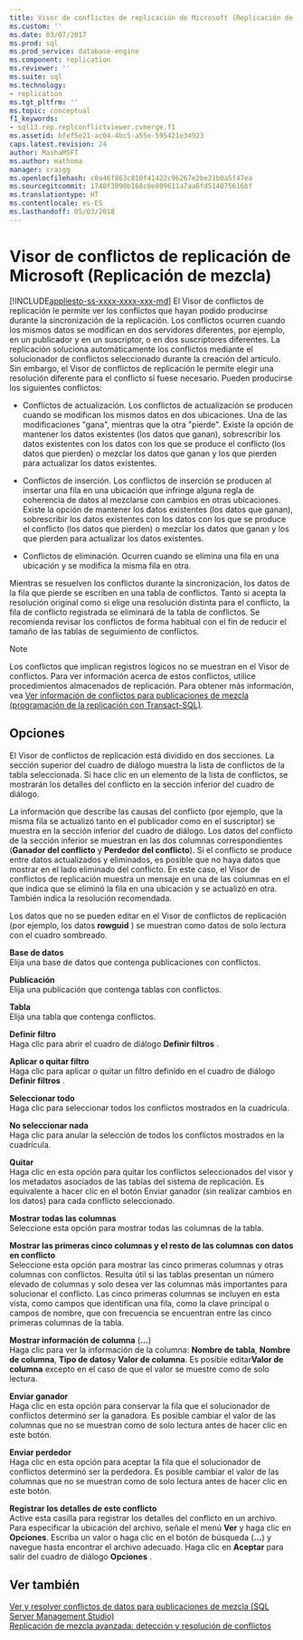 ```yaml
---
title: Visor de conflictos de replicación de Microsoft (Replicación de mezcla) | Microsoft Docs
ms.custom: ''
ms.date: 03/07/2017
ms.prod: sql
ms.prod_service: database-engine
ms.component: replication
ms.reviewer: ''
ms.suite: sql
ms.technology:
- replication
ms.tgt_pltfrm: ''
ms.topic: conceptual
f1_keywords:
- sql13.rep.replconflictviewer.cvmerge.f1
ms.assetid: bfef5e21-ac04-4bc5-a55e-595421e34923
caps.latest.revision: 24
author: MashaMSFT
ms.author: mathoma
manager: craigg
ms.openlocfilehash: c0a46f863c810f41422c96267e2be21b0a5f47ea
ms.sourcegitcommit: 1740f3090b168c0e809611a7aa6fd514075616bf
ms.translationtype: HT
ms.contentlocale: es-ES
ms.lasthandoff: 05/03/2018
---
```

# <a name="microsoft-replication-conflict-viewer-merge-replication"></a>Visor de conflictos de replicación de Microsoft (Replicación de mezcla)
[!INCLUDE[appliesto-ss-xxxx-xxxx-xxx-md](../../includes/appliesto-ss-xxxx-xxxx-xxx-md.md)]
  El Visor de conflictos de replicación le permite ver los conflictos que hayan podido producirse durante la sincronización de la replicación. Los conflictos ocurren cuando los mismos datos se modifican en dos servidores diferentes, por ejemplo, en un publicador y en un suscriptor, o en dos suscriptores diferentes. La replicación soluciona automáticamente los conflictos mediante el solucionador de conflictos seleccionado durante la creación del artículo. Sin embargo, el Visor de conflictos de replicación le permite elegir una resolución diferente para el conflicto si fuese necesario. Pueden producirse los siguientes conflictos:  
  
-   Conflictos de actualización. Los conflictos de actualización se producen cuando se modifican los mismos datos en dos ubicaciones. Una de las modificaciones "gana", mientras que la otra "pierde". Existe la opción de mantener los datos existentes (los datos que ganan), sobrescribir los datos existentes con los datos con los que se produce el conflicto (los datos que pierden) o mezclar los datos que ganan y los que pierden para actualizar los datos existentes.  
  
-   Conflictos de inserción. Los conflictos de inserción se producen al insertar una fila en una ubicación que infringe alguna regla de coherencia de datos al mezclarse con cambios en otras ubicaciones. Existe la opción de mantener los datos existentes (los datos que ganan), sobrescribir los datos existentes con los datos con los que se produce el conflicto (los datos que pierden) o mezclar los datos que ganan y los que pierden para actualizar los datos existentes.  
  
-   Conflictos de eliminación. Ocurren cuando se elimina una fila en una ubicación y se modifica la misma fila en otra.  
  
 Mientras se resuelven los conflictos durante la sincronización, los datos de la fila que pierde se escriben en una tabla de conflictos. Tanto si acepta la resolución original como si elige una resolución distinta para el conflicto, la fila de conflicto registrada se eliminará de la tabla de conflictos. Se recomienda revisar los conflictos de forma habitual con el fin de reducir el tamaño de las tablas de seguimiento de conflictos.  
  
> [!NOTE]  
>  Los conflictos que implican registros lógicos no se muestran en el Visor de conflictos. Para ver información acerca de estos conflictos, utilice procedimientos almacenados de replicación. Para obtener más información, vea [Ver información de conflictos para publicaciones de mezcla &#40;programación de la replicación con Transact-SQL&#41;](../../relational-databases/replication/view-conflict-information-for-merge-publications.md).  
  
## <a name="options"></a>Opciones  
 El Visor de conflictos de replicación está dividido en dos secciones. La sección superior del cuadro de diálogo muestra la lista de conflictos de la tabla seleccionada. Si hace clic en un elemento de la lista de conflictos, se mostrarán los detalles del conflicto en la sección inferior del cuadro de diálogo.  
  
 La información que describe las causas del conflicto (por ejemplo, que la misma fila se actualizó tanto en el publicador como en el suscriptor) se muestra en la sección inferior del cuadro de diálogo. Los datos del conflicto de la sección inferior se muestran en las dos columnas correspondientes (**Ganador del conflicto** y **Perdedor del conflicto**). Si el conflicto se produce entre datos actualizados y eliminados, es posible que no haya datos que mostrar en el lado eliminado del conflicto. En este caso, el Visor de conflictos de replicación muestra un mensaje en una de las columnas en el que indica que se eliminó la fila en una ubicación y se actualizó en otra. También indica la resolución recomendada.  
  
 Los datos que no se pueden editar en el Visor de conflictos de replicación (por ejemplo, los datos **rowguid** ) se muestran como datos de solo lectura con el cuadro sombreado.  
  
 **Base de datos**  
 Elija una base de datos que contenga publicaciones con conflictos.  
  
 **Publicación**  
 Elija una publicación que contenga tablas con conflictos.  
  
 **Tabla**  
 Elija una tabla que contenga conflictos.  
  
 **Definir filtro**  
 Haga clic para abrir el cuadro de diálogo **Definir filtros** .  
  
 **Aplicar o quitar filtro**  
 Haga clic para aplicar o quitar un filtro definido en el cuadro de diálogo **Definir filtros** .  
  
 **Seleccionar todo**  
 Haga clic para seleccionar todos los conflictos mostrados en la cuadrícula.  
  
 **No seleccionar nada**  
 Haga clic para anular la selección de todos los conflictos mostrados en la cuadrícula.  
  
 **Quitar**  
 Haga clic en esta opción para quitar los conflictos seleccionados del visor y los metadatos asociados de las tablas del sistema de replicación. Es equivalente a hacer clic en el botón Enviar ganador (sin realizar cambios en los datos) para cada conflicto seleccionado.  
  
 **Mostrar todas las columnas**  
 Seleccione esta opción para mostrar todas las columnas de la tabla.  
  
 **Mostrar las primeras cinco columnas y el resto de las columnas con datos en conflicto**  
 Seleccione esta opción para mostrar las cinco primeras columnas y otras columnas con conflictos. Resulta útil si las tablas presentan un número elevado de columnas y solo desea ver las columnas más importantes para solucionar el conflicto. Las cinco primeras columnas se incluyen en esta vista, como campos que identifican una fila, como la clave principal o campos de nombre, que con frecuencia se encuentran entre las cinco primeras columnas de la tabla.  
  
 **Mostrar información de columna** (**…**)  
 Haga clic para ver la información de la columna: **Nombre de tabla**, **Nombre de columna**, **Tipo de datos**y **Valor de columna**. Es posible editar**Valor de columna** excepto en el caso de que el valor se muestre como de solo lectura.  
  
 **Enviar ganador**  
 Haga clic en esta opción para conservar la fila que el solucionador de conflictos determinó ser la ganadora. Es posible cambiar el valor de las columnas que no se muestran como de solo lectura antes de hacer clic en este botón.  
  
 **Enviar perdedor**  
 Haga clic en esta opción para aceptar la fila que el solucionador de conflictos determinó ser la perdedora. Es posible cambiar el valor de las columnas que no se muestran como de solo lectura antes de hacer clic en este botón.  
  
 **Registrar los detalles de este conflicto**  
 Active esta casilla para registrar los detalles del conflicto en un archivo. Para especificar la ubicación del archivo, señale el menú **Ver** y haga clic en **Opciones**. Escriba un valor o haga clic en el botón de búsqueda (**...**) y navegue hasta encontrar el archivo adecuado. Haga clic en **Aceptar** para salir del cuadro de diálogo **Opciones** .  
  
## <a name="see-also"></a>Ver también  
 [Ver y resolver conflictos de datos para publicaciones de mezcla &#40;SQL Server Management Studio&#41;](../../relational-databases/replication/view-and-resolve-data-conflicts-for-merge-publications.md)   
 [Replicación de mezcla avanzada: detección y resolución de conflictos](../../relational-databases/replication/merge/advanced-merge-replication-conflict-detection-and-resolution.md)  
  
  
